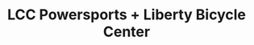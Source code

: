 ---
title: "LCC Powersports + Liberty Bicycle Center"
url: /liberty/lcc-powersports-liberty-bicycle-center/
shop: motorcycle
---